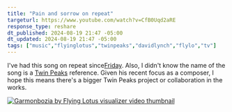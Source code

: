 ```yaml
---
title: "Pain and sorrow on repeat"
targeturl: https://www.youtube.com/watch?v=CfB0Uqd2aRE
response_type: reshare
dt_published: 2024-08-19 21:47 -05:00
dt_updated: 2024-08-19 21:47 -05:00
tags: ["music","flyinglotus","twinpeaks","davidlynch","flylo","tv"]
---
```


I've had this song on repeat since[Friday](/feed/new-flying-lotus-garmonbozia/). Also, I didn't know the name of the song is a [Twin Peaks](https://twinpeaks.fandom.com/wiki/Garmonbozia) reference. Given his recent focus as a composer, I hope this means there's a bigger Twin Peaks project or collaboration in the works. 

[![Garmonbozia by Flying Lotus visualizer video thumbnail](http://img.youtube.com/vi/CfB0Uqd2aRE/0.jpg)](https://www.youtube.com/watch?v=CfB0Uqd2aRE "Garmonbozia by Flying Lotus visualizer video thumbnail")
